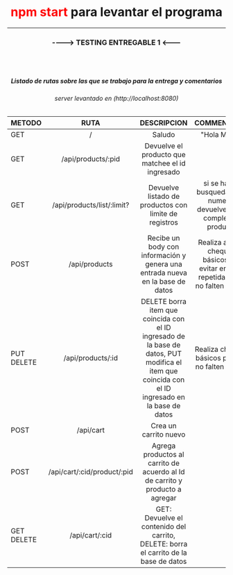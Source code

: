 <h1  style="text-align:center" > <font color="red">npm start</font> para levantar el programa </h1> 

---
<h3  style="text-align:center" >----> TESTING ENTREGABLE 1 <---</h3> 


<br>
<br>
<h5 style="text-align:center" >Listado de rutas sobre las que se trabajo para la entrega y comentarios</h5> 

<h6 style="text-align:center"> server levantado en (http://localhost:8080) <h6>

| METODO | RUTA | DESCRIPCION | COMMENTARIOS |
| :--- | :---: | :---: |:---: |
| GET  | /  | Saludo  | "Hola Mundo"  |
| GET | /api/products/:pid | Devuelve el producto que matchee el id ingresado | |
| GET | /api/products/list/:limit?|  Devuelve listado de productos con limite de registros| si se hace la busqueda con el numero 0 devuelve listado completo de productos |
| POST| /api/products| Recibe un body con información y genera una entrada nueva en la base de datos | Realiza algunos chequeos básicos para evitar entradas repetidas y que no falten campos |
| PUT DELETE | /api/products/:id | DELETE borra item que coincida con el ID ingresado de la base de datos, PUT modifica el item que coincida con el ID ingresado en la base de datos | Realiza chequeos básicos para que no falten campos  |
| POST| /api/cart | Crea un carrito nuevo | |
| POST | /api/cart/:cid/product/:pid| Agrega productos al carrito de acuerdo al Id de carrito y producto a agregar | |
| GET DELETE | /api/cart/:cid | GET: Devuelve el contenido del carrito, DELETE: borra el carrito de la base de datos | |

